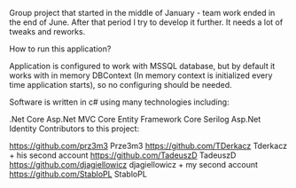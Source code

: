 Group project that started in the middle of January - team work ended in the end of June. After that period I try to develop it further. It needs a lot of tweaks and reworks.

How to run this application?

Application is configured to work with MSSQL database, but by default it works with in memory DBContext (In memory context is initialized every time application starts), so no configuring should be needed.

Software is written in c# using many technologies including:

.Net Core
Asp.Net MVC Core
Entity Framework Core
Serilog
Asp.Net Identity
Contributors to this project:

https://github.com/prz3m3 Prze3m3
https://github.com/TDerkacz Tderkacz + his second account https://github.com/TadeuszD TadeuszD
https://github.com/djagiellowicz djagiellowicz + my second account https://github.com/StabloPL StabloPL
